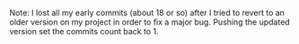 Note: I lost all my early commits (about 18 or so) after I tried to revert to an older version on my project in order to fix a major bug.  Pushing the updated version set the commits count back to 1. 
